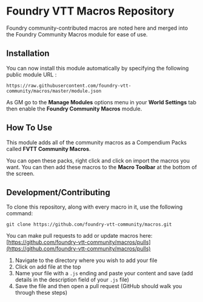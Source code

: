 # Foundry VTT Macros Repository

Foundry community-contributed macros are noted here and merged into the Foundry Community Macros module for ease of use.

## Installation

You can now install this module automatically by specifying the following public module URL : 

`https://raw.githubusercontent.com/foundry-vtt-community/macros/master/module.json`

As GM go to the **Manage Modules** options menu in your **World Settings** tab then enable the **Foundry Community Macros** module.

## How To Use

This module adds all of the community macros as a Compendium Packs called **FVTT Community Macros**.

You can open these packs, right click and click on import the macros you want. You can then add these macros to the **Macro Toolbar** at the bottom of the screen.

## Development/Contributing

To clone this repository, along with every macro in it, use the following command:

```
git clone https://github.com/foundry-vtt-community/macros.git
```

You can make pull requests to add or update macros here: [https://github.com/foundry-vtt-community/macros/pulls](https://github.com/foundry-vtt-community/macros/pulls)

1. Navigate to the directory where you wish to add your file
2. Click on add file at the top
3. Name your file with a `.js` ending and paste your content and save (add details in the description field of your `.js` file)
4. Save the file and then open a pull request (GitHub should walk you through these steps)
